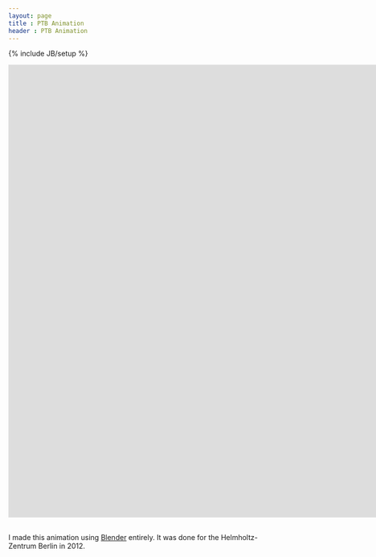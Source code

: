 ```yaml
---
layout: page
title : PTB Animation
header : PTB Animation
---
```

{% include JB/setup %}

<div class="responsive-video-169">
<iframe src="http://player.vimeo.com/video/51062523?title=0&amp;byline=0&amp;portrait=0&amp;color=F06F20" width="1600" height="900" frameborder="0" webkitAllowFullScreen allowFullScreen></iframe>
</div>

<br>

I made this animation using <a href="http://www.blender.org/">Blender</a> entirely. It was done for the Helmholtz-Zentrum Berlin in 2012.
